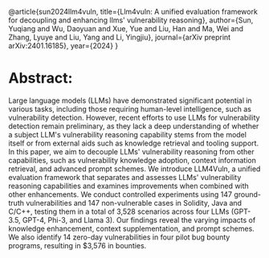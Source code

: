 @article{sun2024llm4vuln,
  title={Llm4vuln: A unified evaluation framework for decoupling and enhancing llms' vulnerability reasoning},
  author={Sun, Yuqiang and Wu, Daoyuan and Xue, Yue and Liu, Han and Ma, Wei and Zhang, Lyuye and Liu, Yang and Li, Yingjiu},
  journal={arXiv preprint arXiv:2401.16185},
  year={2024}
}


# Abstract:
Large language models (LLMs) have demonstrated significant potential in various tasks, including those requiring human-level intelligence, such as vulnerability detection. However, recent efforts to use LLMs for vulnerability detection remain preliminary, as they lack a deep understanding of whether a subject LLM's vulnerability reasoning capability stems from the model itself or from external aids such as knowledge retrieval and tooling support.
In this paper, we aim to decouple LLMs' vulnerability reasoning from other capabilities, such as vulnerability knowledge adoption, context information retrieval, and advanced prompt schemes. We introduce LLM4Vuln, a unified evaluation framework that separates and assesses LLMs' vulnerability reasoning capabilities and examines improvements when combined with other enhancements.
We conduct controlled experiments using 147 ground-truth vulnerabilities and 147 non-vulnerable cases in Solidity, Java and C/C++, testing them in a total of 3,528 scenarios across four LLMs (GPT-3.5, GPT-4, Phi-3, and Llama 3). Our findings reveal the varying impacts of knowledge enhancement, context supplementation, and prompt schemes. We also identify 14 zero-day vulnerabilities in four pilot bug bounty programs, resulting in $3,576 in bounties.